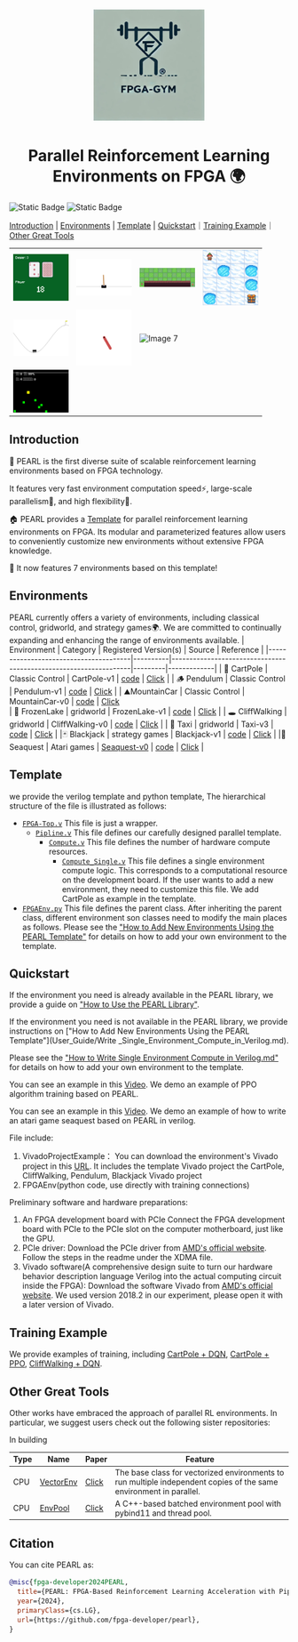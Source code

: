 
<h1 align="center"><img src="Docs/image/logo.png" alt="Description" width="200"/>
<h1 align="center">Parallel Reinforcement Learning Environments on FPGA 🌍</h1>


![Static Badge](https://img.shields.io/badge/test-passing-green)
![Static Badge](https://img.shields.io/badge/license-MIT-orange)

[Introduction](#introduction) | [Environments](#environments) | [Template](#template) | [Quickstart](#quickstart)｜[Training Example](#training-example)｜[Other Great Tools](#other-great-tools) 

<table>
  <tr>
    <td><img src="Docs/image/blackjack1.gif" alt="Image 1" width="100"/></td>
    <td><img src="Docs/image/cart_pole.gif" alt="Image 2" width="100"/></td>
    <td><img src="Docs/image/cliff_walking.gif" alt="Image 3" width="100"/></td>
    <td><img src="Docs/image/frozen_lake.gif" alt="Image 4" width="100"/></td>
  </tr>
  <tr>
    <td><img src="Docs/image/mountain_car.gif" alt="Image 5" width="100"/></td>
    <td><img src="Docs/image/pendulum.gif" alt="Image 6" width="100"/></td>
    <td><img src="Docs/image/taxi.gif" alt="Image 7" width="100"/></td>

  </tr>
    <td><img src="Docs/image/seaquest.gif" alt="Image 7" width="100"/></td>
</table>

## Introduction
💎 PEARL is the first diverse suite of scalable reinforcement learning environments based on FPGA technology.

It features very fast environment computation speed⚡️, large-scale parallelism🏅, and high flexibility🌊.

🏠 PEARL provides a [Template](Template/Pipeline.v) for parallel reinforcement learning environments on FPGA.
Its modular and parameterized features allow users to conveniently customize new environments without extensive FPGA knowledge.

🌌 It now features 7 environments based on this template!

## Environments
PEARL currently offers a variety of environments, including classical control, gridworld, and strategy games🌍. 
We are committed to continually expanding and enhancing the range of environments available.
| Environment                           | Category | Registered Version(s)                                           | Source  | Reference |
|---------------------------------------|----------|------------------------------------------------------------------|---------|-------------|
|  🍎 CartPole                            | Classic Control    | CartPole-v1                                                     | [code](Environment/CartPole) | [Click](https://gymnasium.farama.org/environments/classic_control/cart_pole/)    |
| 🪵 Pendulum                       | Classic Control    | Pendulum-v1                                                | [code](Environment/Pendulum) | [Click](https://gymnasium.farama.org/environments/classic_control/pendulum/)    |
|  ⛰️MountainCar                       | Classic Control    | MountainCar-v0                                              | [code](Environment/MountainCar) | [Click](https://gymnasium.farama.org/environments/classic_control/mountain_car/)   
| 🧊 FrozenLake                        | gridworld    | FrozenLake-v1                                                  | [code](Environment/FrozenLake) | [Click](https://gymnasium.farama.org/environments/toy_text/frozen_lake/)    |
|  🕳️ CliffWalking                          | gridworld    | CliffWalking-v0                | [code](Environment/CliffWalking) | [Click](https://gymnasium.farama.org/environments/toy_text/cliff_walking/)    |
| 🚕 Taxi                             | gridworld    | Taxi-v3                                 | [code](Environment/Taxi) | [Click](https://gymnasium.farama.org/environments/toy_text/taxi/)    |
|🃏 Blackjack                   | strategy games    | Blackjack-v1                                            | [code](Environment/BlackJack) | [Click](https://gymnasium.farama.org/environments/toy_text/blackjack/)    |
|🚢 Seaquest                   | Atari games    |          [Seaquest-v0](https://github.com/Selinaee/FPGA_Gym/blob/main/Environment/Atari/Seaquest/Seaquest_fig_210x160.py)                                  | [code](Environment/Seaquest) | [Click](https://atariage.com/manual_html_page.php?SoftwareLabelID=424)    |

## Template
we provide the verilog template and python template, The hierarchical structure of the file is illustrated as follows:
* [`FPGA-Top.v`](Template/FPGA_Top.v) This file is just a wrapper.
    * [`Pipline.v`](Template/Pipeline.v) This file defines our carefully designed parallel template.
        * [`Compute.v`](Template/Compute.v) This file defines the number of hardware compute resources. 
            * [`Compute_Single.v`](Template/Compute_Single.v) This file defines a single environment compute logic. This corresponds to a computational resource on the development board. If the user wants to add a new environment, they need to customize this file. We add CartPole as example in the template.
* [`FPGAEnv.py`](Template/FPGAEnv.py) This file defines the parent class. After inheriting the parent class, different environment son classes need to modify the main places as follows.
Please see the ["How to Add New Environments Using the PEARL Template"](User_Guide/Add_New_Environments.md) for details on how to add your own environment to the template.

## Quickstart
If the environment you need is already available in the PEARL library, we provide a guide on ["How to Use the PEARL Library"](User_Guide/Use_the_PEARL_Library.md). 

If the environment you need is not available in the PEARL library, we provide instructions on ["How to Add New Environments Using the PEARL Template"](User_Guide/Write _Single_Environment_Compute_in_Verilog.md).

Please see the ["How to Write Single Environment Compute in Verilog.md"](User_Guide) for details on how to add your own environment to the template.

You can see an example in this [Video](https://www.bilibili.com/video/BV12tV4e1EVw/?vd_source=3bfa69ca5962fd1ea8f48c880ae9844c). We demo
an example of PPO algorithm training based on PEARL.

You can see an example in this [Video](https://youtu.be/hgF3JZtLvZw). We demo
an example of how to write an atari game seaquest based on PEARL in verilog.

File include:
1. VivadoProjectExample：
   You can download the environment's Vivado project in this [URL](https://disk.pku.edu.cn/link/AAA5847B47B5C84CFD987D4B0A803A7CC0).
   It includes
   the template Vivado project
   the CartPole, CliffWalking, Pendulum, Blackjack Vivado project
2. FPGAEnv(python code, use directly with training connections)

Preliminary software and hardware preparations:
1. An FPGA development board with PCIe
        Connect the FPGA development board with PCIe to the PCIe slot on the computer motherboard, just like the GPU.
2. PCIe driver: 
        Download the PCIe driver from [AMD's official website](https://support.xilinx.com/s/article/65444?language=en_US). 
        Follow the steps in the readme under the XDMA file.
3. Vivado software(A comprehensive design suite to turn our hardware behavior description language Verilog into the actual computing circuit inside the FPGA):
        Download the software Vivado from [AMD's official website](https://www.xilinx.com/support/download.html).
        We used version 2018.2 in our experiment, please open it with a later version of Vivado.

## Training Example
We provide examples of training, including [CartPole + DQN](Training_Example/CartPole_DQN), [CartPole + PPO](Training_Example/CartPole_PPO), [CliffWalking + DQN](Training_Example/CliffWalking_DQN).


## Other Great Tools

Other works have embraced the approach of parallel RL environments. In particular, we suggest users check out the following sister repositories:

In building

| Type                           | Name |  Paper                                 |  Feature|
|-------------------------------|------------------|---------------------------------------------------------------------------|-------------|
|  CPU                         |  [VectorEnv](https://gymnasium.farama.org/api/vector/)  | [Click]()                                                   | The base class for vectorized environments to run multiple independent copies of the same environment in parallel. | 
|  CPU                         |  [EnvPool](https://github.com/sail-sg/envpool)  | [Click]()                                                   |   A C++-based batched environment pool with pybind11 and thread pool. |


## Citation

You can cite PEARL as:

```bibtex
@misc{fpga-developer2024PEARL,
  title={PEARL: FPGA-Based Reinforcement Learning Acceleration with Pipelined Parallel Environments},
  year={2024},
  primaryClass={cs.LG},
  url={https://github.com/fpga-developer/pearl},
}
